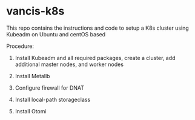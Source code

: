 # vancis-k8s
This repo contains the instructions and code to setup a K8s cluster using Kubeadm on Ubuntu and centOS based 

Procedure:

1. Install Kubeadm and all required packages, create a cluster, add additional master nodes, and worker nodes



2. Install Metallb
3. Configure firewall for DNAT
4. Install local-path storageclass
5.  Install Otomi
